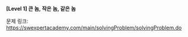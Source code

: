 **[Level 1] 큰 놈, 작은 놈, 같은 놈**

문제 링크: https://swexpertacademy.com/main/solvingProblem/solvingProblem.do
